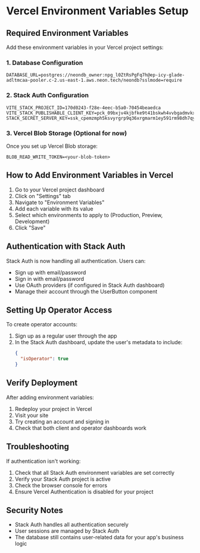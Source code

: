 # Vercel Environment Variables Setup

## Required Environment Variables

Add these environment variables in your Vercel project settings:

### 1. Database Configuration
```
DATABASE_URL=postgres://neondb_owner:npg_l0ZtRsPgFq7h@ep-icy-glade-adltmcaa-pooler.c-2.us-east-1.aws.neon.tech/neondb?sslmode=require
```

### 2. Stack Auth Configuration
```
VITE_STACK_PROJECT_ID=170d0243-f28e-4eec-b5a0-70454beaedca
VITE_STACK_PUBLISHABLE_CLIENT_KEY=pck_09bxjv4kjbfke9t41bskwh4vvbgadmvkx7cvd50ew93b0
STACK_SECRET_SERVER_KEY=ssk_cpemzmph5ksvyrgrp9q36xrgmarm1ey591rm98dh7qy40
```

### 3. Vercel Blob Storage (Optional for now)
Once you set up Vercel Blob storage:
```
BLOB_READ_WRITE_TOKEN=<your-blob-token>
```

## How to Add Environment Variables in Vercel

1. Go to your Vercel project dashboard
2. Click on "Settings" tab
3. Navigate to "Environment Variables"
4. Add each variable with its value
5. Select which environments to apply to (Production, Preview, Development)
6. Click "Save"

## Authentication with Stack Auth

Stack Auth is now handling all authentication. Users can:
- Sign up with email/password
- Sign in with email/password
- Use OAuth providers (if configured in Stack Auth dashboard)
- Manage their account through the UserButton component

## Setting Up Operator Access

To create operator accounts:
1. Sign up as a regular user through the app
2. In the Stack Auth dashboard, update the user's metadata to include:
   ```json
   {
     "isOperator": true
   }
   ```

## Verify Deployment

After adding environment variables:
1. Redeploy your project in Vercel
2. Visit your site
3. Try creating an account and signing in
4. Check that both client and operator dashboards work

## Troubleshooting

If authentication isn't working:
1. Check that all Stack Auth environment variables are set correctly
2. Verify your Stack Auth project is active
3. Check the browser console for errors
4. Ensure Vercel Authentication is disabled for your project

## Security Notes

- Stack Auth handles all authentication securely
- User sessions are managed by Stack Auth
- The database still contains user-related data for your app's business logic